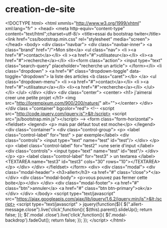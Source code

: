 creation-de-site
================

 &lt;!DOCTYPE html> &lt;html xmmls="http://www.w3.org/1999/xhtml" xml:lang="fr" > &lt;head> &lt;meta http-equiv="content-type"  content="text/html";charset=utf-8/> &lt;title>essai du bootstrap twiter&lt;/title>   &lt;link href="css/bootstrap.min.css" rel="stylesheet" media="screen"> &lt;/head> &lt;body>     &lt;div class="navbar">      &lt;div  class="navbar-inner">                &lt;a  class="brand" href="/">Mon site&lt;/a>                                 &lt;ul class="nav">                   &lt;li >&lt;a href="#">contact&lt;/a>&lt;/li>                   &lt;li >&lt;a href="#">utilisateur&lt;/a>&lt;/li>                   &lt;li>&lt;a href="#">recherche&lt;/a>&lt;/li>                      &lt;li>&lt;form class="action">                   &lt;input  type="text" class="search-query" placeholder="recherche un article">                   &lt;/form>&lt;/li>                              &lt;li class="dropdown" >               &lt;a href="#" class="dropdown-toggle" data-toggle="dropdown">                 la liste des articles                 &lt;b class="caret">&lt;/b>               &lt;/a>               &lt;ul class="dropdown-menu">                   &lt;li >&lt;a href="#">contact&lt;/a>&lt;/li>                       &lt;li >&lt;a href="#">utilisateur&lt;/a>&lt;/li>                       &lt;li>&lt;a href="#">recherche&lt;/a>&lt;/li>               &lt;/ul>               &lt;/li>                  &lt;/ul>                    &lt;/div>     &lt;/div> &lt;div class="center">  &lt;center>  &lt;h1>   j'aimerai creer une petite projet   &lt;/h1>    &lt;img src="http://lorempixum.com/900/200/nature/" alt="">&lt;/center>  &lt;/div>   &lt;/div class ="container" bgcolor="red">   &lt;!--   &lt;script src="http://code.jquery.com/jquery.js">&lt;/script>     &lt;script src="js/bootstrap.min.js">&lt;/script>   -->     &lt;form  class="form-horizontal">   &lt;fieldset>   &lt;legend> &lt;p> mais par défaut tout est moche&lt;/p> &lt;/legend>   &lt;div class="container">        &lt;div class="control-group">         &lt;p>           &lt;label   class="control-label" for="test" > par exemple&lt;/label>                      &lt;div class="controls">              &lt;input type="text" name="test" id="test"/>            &lt;/div>         &lt;/p>           &lt;p>             &lt;label class="control-label"  for="test2" >une serie d'input &lt;/label>             &lt;div class="controls">               &lt;input type="text" name="test" id="test"/>             &lt;/div>           &lt;/p>           &lt;p>             &lt;label  class="control-label" for="test3" > un textarea &lt;/label>             &lt;TEXTAREA name="test3"  id="test3" cols="30" rows="10">&lt;/TEXTAREA>            &lt;/p>       &lt;/div>   &lt;/div> &lt;/fieldset> &lt;/form>  &lt;div>   &lt;div class="modal">     &lt;div class="modal-header">         &lt;h3>allert&lt;/h3>         &lt;a href="#"   class="close">*&lt;/a>     &lt;/div>   &lt;div class="modal-body"> &lt;p>vous pouvez pas fermer cette boite&lt;/p>&lt;/div>    &lt;/div>   &lt;div class="modal-footer">            &lt;a href="#" class="btn">annuler&lt;/a>     &lt;a href="#" class="btn btn-primary">ok&lt;/a>    &lt;/div> &lt;/div>    &lt;/body>  &lt;script type="text/javascript" src="https://ajax.googleapis.com/ajax/lib/jquery/1.6.2/jquery.min/js">&lt;/script> &lt;script type="text/javascript" > jquery(function($){ $(".allert-message.close").live('click',function(){ $(this).parent().slideUp(); return false;  }); $('.modal .close').live('click',function(){ $('.modal-backdrop').fadeOut(); return false;  });   });   &lt;/script>   &lt;/html>